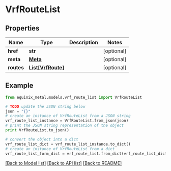 # VrfRouteList


## Properties
Name | Type | Description | Notes
------------ | ------------- | ------------- | -------------
**href** | **str** |  | [optional] 
**meta** | [**Meta**](Meta.md) |  | [optional] 
**routes** | [**List[VrfRoute]**](VrfRoute.md) |  | [optional] 

## Example

```python
from equinix_metal.models.vrf_route_list import VrfRouteList

# TODO update the JSON string below
json = "{}"
# create an instance of VrfRouteList from a JSON string
vrf_route_list_instance = VrfRouteList.from_json(json)
# print the JSON string representation of the object
print VrfRouteList.to_json()

# convert the object into a dict
vrf_route_list_dict = vrf_route_list_instance.to_dict()
# create an instance of VrfRouteList from a dict
vrf_route_list_form_dict = vrf_route_list.from_dict(vrf_route_list_dict)
```
[[Back to Model list]](../README.md#documentation-for-models) [[Back to API list]](../README.md#documentation-for-api-endpoints) [[Back to README]](../README.md)



